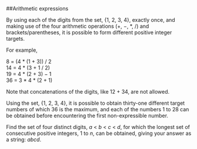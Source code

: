 ##Arithmetic expressions

By using each of the digits from the set, {1, 2, 3, 4}, exactly once, and making use of the four arithmetic operations (+, &#x2212;, *, /) and brackets/parentheses, it is possible to form different positive integer targets.

For example,

8 = (4 * (1 + 3)) / 2<br>
14 = 4 * (3 + 1 / 2)<br>
19 = 4 * (2 + 3) &#x2212; 1<br>
36 = 3 * 4 * (2 + 1)

Note that concatenations of the digits, like 12 + 34, are not allowed.

Using the set, {1, 2, 3, 4}, it is possible to obtain thirty-one different target numbers of which 36 is the maximum, and each of the numbers 1 to 28 can be obtained before encountering the first non-expressible number.

Find the set of four distinct digits, <i>a</i> &lt; <i>b</i> &lt; <i>c</i> &lt; <i>d</i>, for which the longest set of consecutive positive integers, 1 to <i>n</i>, can be obtained, giving your answer as a string: <i>abcd</i>.
